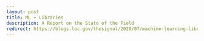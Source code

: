 ```yaml
---
layout: post
title: ML + Libraries
description: A Report on the State of the Field
redirect: https://blogs.loc.gov/thesignal/2020/07/machine-learning-libraries-a-report-on-the-state-of-the-field/
---
```

